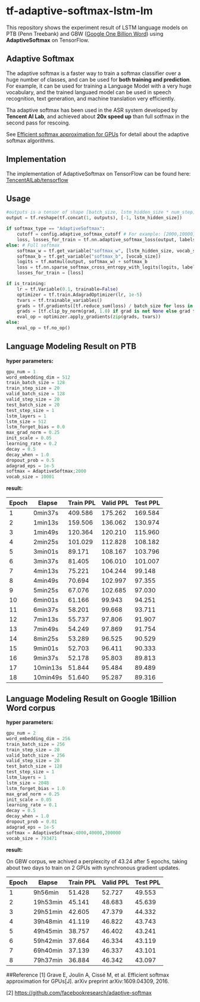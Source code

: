 # tf-adaptive-softmax-lstm-lm

This repository shows the experiment result of LSTM language models on PTB (Penn Treebank) and GBW ([Google One Billion Word](https://code.google.com/archive/p/1-billion-word-language-modeling-benchmark/)) using **AdaptiveSoftmax** on TensorFlow. 

## Adaptive Softmax

The adaptive softmax is a faster way to train a softmax classifier over a huge number of classes, and can be used for **both training and prediction**. For example, it can be used for training a Language Model with a very huge vocabulary, and the trained languaed model can be used in speech recognition, text generation, and machine translation very efficiently.

Tha adaptive softmax has been used in the ASR system developed by **Tencent AI Lab**, and achieved about **20x speed up** than full sotfmax in the second pass for rescoing.

See [Efficient softmax approximation for GPUs](https://arxiv.org/pdf/1609.04309v2.pdf) for detail about the adaptive softmax algorithms.

## Implementation

The implementation of AdaptiveSoftmax on TensorFlow can be found here: [TencentAILab/tensorflow](https://github.com/TencentAILab/tensorflow/blob/master/tensorflow/python/ops/nn_impl.py)

## Usage
```python
#outputs is a tensor of shape [batch_size, lstm_hidden_size * num_step]
output = tf.reshape(tf.concat(1, outputs), [-1, lstm_hidden_size])

if softmax_type == "AdaptiveSoftmax":
	cutoff = config.adaptive_softmax_cutoff # For example: [2000,10000]
	loss, losses_for_train = tf.nn.adaptive_softmax_loss(output, labels, cutoff)
else: # Full softmax
	softmax_w = tf.get_variable("softmax_w", [lstm_hidden_size, vocab_size])
	softmax_b = tf.get_variable("softmax_b", [vocab_size])
	logits = tf.matmul(output, softmax_w) + softmax_b
	loss = tf.nn.sparse_softmax_cross_entropy_with_logits(logits, labels)
	losses_for_train = [loss]

if is_training:
	lr = tf.Variable(0.1, trainable=False)
	optimizer = tf.train.AdagradOptimizer(lr, 1e-5)
	tvars = tf.trainable_variables()
	grads = tf.gradients([tf.reduce_sum(loss) / batch_size for loss in losses_for_train], tvars)
	grads = [tf.clip_by_norm(grad, 1.0) if grad is not None else grad for grad in grads]
	eval_op = optimizer.apply_gradients(zip(grads, tvars))
else:
	eval_op = tf.no_op()
```

## Language Modeling Result on PTB
**hyper parameters:**
```python
gpu_num = 1
word_embedding_dim = 512
train_batch_size = 128
train_step_size = 20
valid_batch_size = 128
valid_step_size = 20
test_batch_size = 20
test_step_size = 1
lstm_layers = 1
lstm_size = 512
lstm_forget_bias = 0.0
max_grad_norm = 0.25
init_scale = 0.05
learning_rate = 0.2
decay = 0.5
decay_when = 1.0
dropout_prob = 0.5
adagrad_eps = 1e-5
softmax = AdaptiveSoftmax;2000
vocab_size = 10001
```
**result:**

| Epoch | Elapse  | Train PPL | Valid PPL | Test PPL |
| ----- | ------  | ----------| --------- | -------- |
| 1     | 0min37s | 409.586   | 175.262   | 169.584  |
| 2     | 1min13s | 159.506   | 136.062   | 130.974  |
| 3     | 1min49s | 120.364   | 120.210   | 115.960  |
| 4     | 2min25s | 101.029   | 112.828   | 108.182  |
| 5     | 3min01s | 89.171    | 108.167   | 103.796  |
| 6     | 3min37s | 81.405    | 106.010   | 101.007  |
| 7     | 4min13s | 75.221    | 104.244   | 99.148   |
| 8     | 4min49s | 70.694    | 102.997   | 97.355   |
| 9     | 5min25s | 67.076    | 102.685   | 97.030   |
| 10    | 6min01s | 61.166    | 99.943    | 94.251   |
| 11    | 6min37s | 58.201    | 99.668    | 93.711   |
| 12    | 7min13s | 55.737    | 97.806    | 91.907   |
| 13    | 7min49s | 54.249    | 97.869    | 91.754   |
| 14    | 8min25s | 53.289    | 96.525    | 90.529   |
| 15    | 9min01s | 52.703    | 96.411    | 90.333   |
| 16    | 9min37s | 52.178    | 95.803    | 89.813   |
| 17    | 10min13s| 51.844    | 95.484    | 89.489   |
| 18    | 10min49s| 51.640    | 95.287    | 89.316   | 


## Language Modeling Result on Google 1Billion Word corpus
**hyper parameters:**
```python
gpu_num = 2
word_embedding_dim = 256
train_batch_size = 256
train_step_size = 20
valid_batch_size = 256
valid_step_size = 20
test_batch_size = 128
test_step_size = 1
lstm_layers = 1
lstm_size = 2048
lstm_forget_bias = 1.0
max_grad_norm = 0.25
init_scale = 0.05
learning_rate = 0.1
decay = 0.5
decay_when = 1.0
dropout_prob = 0.01
adagrad_eps = 1e-5
softmax = AdaptiveSoftmax;4000,40000,200000
vocab_size = 793471
```
**result:**

On GBW corpus, we achived a perplexcity of 43.24 after 5 epochs, taking about two days to train on 2 GPUs with synchronous gradient updates.

| Epoch | Elapse | Train PPL | Valid PPL | Test PPL |
| ----- | ------ | --------- | --------- | -------- |
|  1    | 9h56min|  51.428   |  52.727   | 49.553   |
|  2    |19h53min|  45.141   |  48.683   | 45.639   |
|  3    |29h51min|  42.605   |  47.379   | 44.332   |
|  4    |39h48min|  41.119   |  46.822   | 43.743   |
|  5    |49h45min|  38.757   |  46.402   | 43.241   |
|  6    |59h42min|  37.664   |  46.334   | 43.119   |
|  7    |69h40min|  37.139   |  46.337   | 43.101   |
|  8    |79h37min|  36.884   |  46.342   | 43.097   |

##Reference
[1] Grave E, Joulin A, Cissé M, et al. Efficient softmax approximation for GPUs[J]. arXiv preprint arXiv:1609.04309, 2016.

[2] https://github.com/facebookresearch/adaptive-softmax
